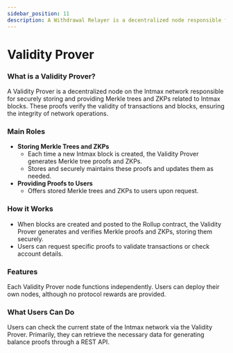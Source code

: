 ```yaml
---
sidebar_position: 11
description: A Withdrawal Relayer is a decentralized node responsible for securely processing withdrawals from the INTMAX network to the Ethereum network. It executes the withdrawal of tokens such as ETH, ERC20, ERC721, and ERC1155 based on user requests sent through the Rollup contract.
---
```


# Validity Prover

### What is a Validity Prover?

A Validity Prover is a decentralized node on the Intmax network responsible for securely storing and providing Merkle trees and ZKPs related to Intmax blocks. These proofs verify the validity of transactions and blocks, ensuring the integrity of network operations.

### Main Roles

- **Storing Merkle Trees and ZKPs**
  - Each time a new Intmax block is created, the Validity Prover generates Merkle tree proofs and ZKPs.
  - Stores and securely maintains these proofs and updates them as needed.
- **Providing Proofs to Users**
  - Offers stored Merkle trees and ZKPs to users upon request.

### How it Works

- When blocks are created and posted to the Rollup contract, the Validity Prover generates and verifies Merkle proofs and ZKPs, storing them securely.
- Users can request specific proofs to validate transactions or check account details.

### Features

Each Validity Prover node functions independently. Users can deploy their own nodes, although no protocol rewards are provided.

### What Users Can Do

Users can check the current state of the Intmax network via the Validity Prover. Primarily, they can retrieve the necessary data for generating balance proofs through a REST API.
